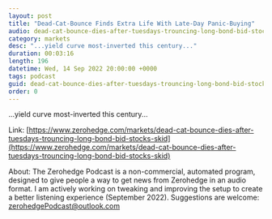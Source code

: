 ```yaml
---
layout: post
title: "Dead-Cat-Bounce Finds Extra Life With Late-Day Panic-Buying"
audio: dead-cat-bounce-dies-after-tuesdays-trouncing-long-bond-bid-stocks-skid-0
category: markets
desc: "...yield curve most-inverted this century..."
duration: 00:03:16
length: 196
datetime: Wed, 14 Sep 2022 20:00:00 +0000
tags: podcast
guid: dead-cat-bounce-dies-after-tuesdays-trouncing-long-bond-bid-stocks-skid-0
order: 0
---
```

...yield curve most-inverted this century...

Link: [https://www.zerohedge.com/markets/dead-cat-bounce-dies-after-tuesdays-trouncing-long-bond-bid-stocks-skid](https://www.zerohedge.com/markets/dead-cat-bounce-dies-after-tuesdays-trouncing-long-bond-bid-stocks-skid)

About: The Zerohedge Podcast is a non-commercial, automated program, designed to give people a way to get news from Zerohedge in an audio format.  I am actively working on tweaking and improving the setup to create a better listening experience (September 2022).  Suggestions are welcome: [zerohedgePodcast@outlook.com](mailto:zerohedgePodcast@outlook.com)